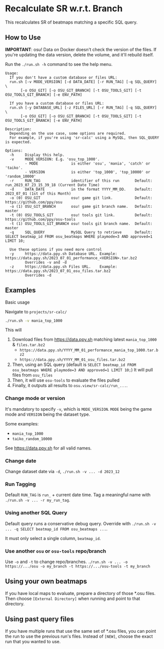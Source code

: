 # Recalculate SR w.r.t. Branch

This recalculates SR of beatmaps matching a specific SQL query.

## How to Use

**IMPORTANT**: osu! Data on Docker doesn't check the version of the files. If you're updating the data version, delete
the volume, and it'll rebuild itself.

Run the `./run.sh -h` command to see the help menu. 

```
Usage:
  If you don't have a custom database or files URL:
  run.sh [-v MODE_VERSION] [-d DATA_DATE] [-r RUN_TAG] [-q SQL_QUERY] \
       [-o OSU_GIT] [-o OSU_GIT_BRANCH] [-t OSU_TOOLS_GIT] [-t OSU_TOOLS_GIT_BRANCH] [-e ENV_PATH]

  If you have a custom database or files URL:
  run.sh [-y DATABASE_URL] [-z FILES_URL] [-r RUN_TAG] [-q SQL_QUERY] \
       [-o OSU_GIT] [-o OSU_GIT_BRANCH] [-t OSU_TOOLS_GIT] [-t OSU_TOOLS_GIT_BRANCH] [-e ENV_PATH]

Description:
  Depending on the use case, some options are required.
  For example, if you're using 'sr-calc' using a MySQL, then SQL_QUERY is expected.

Options:
  -h     Display this help.
  -v     MODE_VERSION: E.g. 'osu_top_1000'.
         - MODE               is either 'osu', 'mania', 'catch' or 'taiko'.
         - VERSION            is either 'top_1000', 'top_10000' or 'random_10000'
  -r     RUN_TAG              identifier of this run       Default: run_2023_07_23_15_39_18 (Current Date Time)
  -d     DATA_DATE            in the format YYYY_MM_DD.    Default: 2023_07_01 (1st of this Month)
  -o (0) OSU_GIT              osu! game git link.          Default: https://github.com/ppy/osu
  -o (1) OSU_GIT_BRANCH       osu! game git branch name.   Default: master
  -t (0) OSU_TOOLS_GIT        osu! tools git link.         Default: https://github.com/ppy/osu-tools
  -t (1) OSU_TOOLS_GIT_BRANCH osu! tools git branch name.  Default: master
  -q     SQL_QUERY            MySQL Query to retrieve      Default: SELECT beatmap_id FROM osu_beatmaps WHERE playmode=3 AND approved=1 LIMIT 10;

  Use these options if you need more control
  -y     https://data.ppy.sh Database URL. Example: https://data.ppy.sh/2023_07_01_performance_<VERSION>.tar.bz2
         Overrides -v and -d
  -z     https://data.ppy.sh Files URL.    Example: https://data.ppy.sh/2023_07_01_osu_files.tar.bz2
         Overrides -d
```

## Examples

Basic usage

Navigate to `projects/sr-calc/`

```bash
./run.sh -v mania_top_1000
```

This will 
1) Download files from https://data.ppy.sh matching latest `mania_top_1000` & `files.tar.bz2`
   - `https://data.ppy.sh/YYYY_MM_01_performance_mania_top_1000.tar.bz2`
   - `https://data.ppy.sh/YYYY_MM_01_osu_files.tar.bz2`
2) Then, using an SQL query (default is `SELECT beatmap_id FROM osu_beatmaps WHERE playmode=3 AND approved=1 LIMIT 10;`)
   It will pull files from `osu_files`
3) Then, it will use `osu-tools` to evaluate the files pulled
4) Finally, it outputs all results to `osu.view/sr-calc/run_...`. 

### Change mode or version

It's mandatory to specify `-v`, which is `MODE_VERSION`. `MODE` being the game mode and `VERSION` being
the dataset type.

Some examples:
- `mania_top_1000`
- `taiko_random_10000`

See https://data.ppy.sh for all valid names.

### Change date

Change dataset date via `-d`, `./run.sh -v ... -d 2023_12`

### Run Tagging

Default `RUN_TAG` is `run_` + current date time. Tag a meaningful name with `./run.sh -v ... -r my_run_tag`. 

### Using another SQL Query

Default query runs a conservative debug query. Override with 
`./run.sh -v ... -q SELECT beatmap_id FROM osu_beatmaps ...`.

It must only select a single column, `beatmap_id`.

### Use another `osu` or `osu-tools` repo/branch

Use `-o` and `-t` to change repo/branches.
`./run.sh -v ... -o https://.../osu -o my_branch -t https://.../osu-tools -t my_branch`

## Using your own beatmaps

If you have local maps to evaluate, prepare a directory of those *.osu files.
Then choose `[External Directory]` when running and point to that directory.

## Using past query files

If you have multiple runs that use the same set of *.osu files, you can point the run to use the previous run's files.
Instead of `[NEW]`, choose the exact run that you wanted to use.